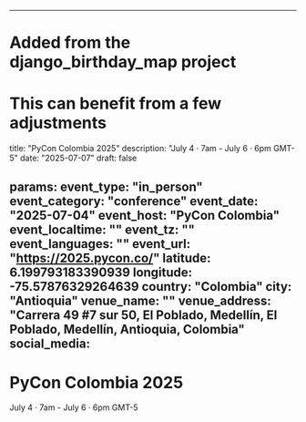 
---
# Added from the django_birthday_map project
# This can benefit from a few adjustments
title: "PyCon Colombia 2025"
description: "July 4 · 7am - July 6 · 6pm GMT-5"
date: "2025-07-07"
draft: false

params:
  event_type: "in_person"
  event_category: "conference"
  event_date: "2025-07-04"
  event_host: "PyCon Colombia"
  event_localtime: ""
  event_tz: ""
  event_languages: ""
  event_url: "https://2025.pycon.co/"
  latitude: 6.199793183390939
  longitude: -75.57876329264639
  country: "Colombia"
  city: "Antioquia"
  venue_name: ""
  venue_address: "Carrera 49 #7 sur 50, El Poblado, Medellín, El Poblado, Medellín, Antioquia, Colombia"
  social_media:
---

# PyCon Colombia 2025

July 4 · 7am - July 6 · 6pm GMT-5
